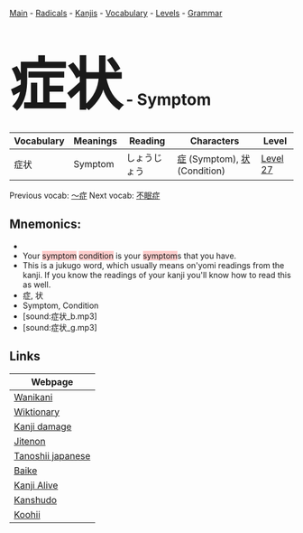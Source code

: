 <style> bigfont {font-size: 100px}</style>
[Main](../README.md) -
[Radicals](../radicals.md) -
[Kanjis](../kanjis.md) -
[Vocabulary](../vocabulary.md) -
[Levels](../levels.md) -
[Grammar](../grammar.md)
# <bigfont> 症状</bigfont> - Symptom 

| Vocabulary | Meanings | Reading | Characters | Level |
| --- | --- | --- | --- | --- |
| 症状 | Symptom | しょうじょう |  [症](../kanjis/症.md) (Symptom), [状](../kanjis/状.md) (Condition) | [Level 27](../levels/wk_level27.md) |

Previous vocab: [〜症](〜症.md) Next vocab: [不眠症](不眠症.md) 

## Mnemonics:

* 
* Your <span style="background-color:#ffcccb"> symptom</span> <span style="background-color:#ffcccb"> condition</span> is your <span style="background-color:#ffcccb"> symptom</span>s that you have.
* This is a jukugo word, which usually means on'yomi readings from the kanji. If you know the readings of your kanji you'll know how to read this as well.
* 症, 状
* Symptom, Condition
* [sound:症状_b.mp3]
* [sound:症状_g.mp3]


## Links 

| Webpage |
| --- |
| [Wanikani          ](https://www.wanikani.com/kanji/症状) |
| [Wiktionary        ](https://en.wiktionary.org/wiki/症状) |
| [Kanji damage      ](http://www.kanjidamage.com/kanji/search?utf8=✓&q=症状) |
| [Jitenon           ](https://jitenon.com/kanji/症状) |
| [Tanoshii japanese ](https://www.tanoshiijapanese.com/dictionary/kanji.cfm?k=症状) |
| [Baike             ](https://baike.baidu.com/item/症状) |
| [Kanji Alive       ](https://app.kanjialive.com/症状) |
| [Kanshudo          ](https://www.kanshudo.com/searchmn?q=症状) |
| [Koohii            ](https://kanji.koohii.com/study/kanji/症状) |
